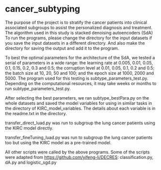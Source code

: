 # cancer_subtyping
The purpose of the project is to stratify the cancer patients into clinical associated subgroups to assist the personalized diagnosis and treatment. 
The algorithm used in this study is stacked denoising autoencoders (SdA)
To run the programs, please change the directory for the input datasets if you save the input datasets in a different directory. And also make the directory for saving the output and add it to the program.

To best the optimal parameters for the architecture of the SdA, we tested a serial of parameters in a wide range: the learning rate at 0.005, 0.01, 0.05, 0.1, 0.15, 0.2, 0.3 and 0.5; the corruption level at 0.01, 0.05, 0.1, 0.2 and 0.5; the batch size at 10, 20, 50 and 100; and the epoch size at 1000, 2000 and 5000. The program used for this testing is subtype_parameters_test.py. Depending on the computational resources, it may take weeks or months to run subtype_parameters_test.py.

After selecting the best parameters, we ran subtype_bestPara.py on the whole datasets and saved the model variables for using in similar tasks in the directory of KIRC_model_variables. The details about each variable is in the readme.txt in the directory.

transfer_direct_luad.py was run to subgroup the lung cancer patients using the KIRC model directly.

transfer_fineTuning_luad.py was run to subgroup the lung cancer patients too but using the KIRC model as a pre-trained model.

All other scripts were called by the above programs. Some of the scripts were adapted from https://github.com/yifeng-li/DECRES: classification.py, dA.py and logistic_sgd.py
